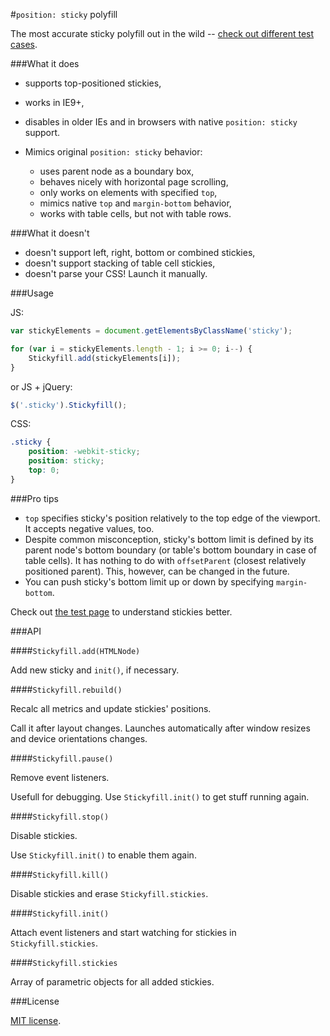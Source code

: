 #`position: sticky` polyfill

The most accurate sticky polyfill out in the wild -- [check out different test cases](http://wilddeer.github.io/stickyfill/test/).

###What it does

- supports top-positioned stickies,
- works in IE9+,
- disables in older IEs and in browsers with native `position: sticky` support.
- Mimics original `position: sticky` behavior:

	- uses parent node as a boundary box,
	- behaves nicely with horizontal page scrolling,
	- only works on elements with specified `top`,
	- mimics native `top` and `margin-bottom` behavior,
	- works with table cells, but not with table rows.

###What it doesn't

- doesn't support left, right, bottom or combined stickies,
- doesn't support stacking of table cell stickies,
- doesn't parse your CSS! Launch it manually.

###Usage

JS:

```js
var stickyElements = document.getElementsByClassName('sticky');

for (var i = stickyElements.length - 1; i >= 0; i--) {
    Stickyfill.add(stickyElements[i]);
}
```

or JS + jQuery:

```js
$('.sticky').Stickyfill();
```

CSS:

```css
.sticky {
    position: -webkit-sticky;
    position: sticky;
    top: 0;
}
```

###Pro tips

- `top` specifies sticky's position relatively to the top edge of the viewport. It accepts negative values, too.
- Despite common misconception, sticky's bottom limit is defined by its parent node's bottom boundary (or table's bottom boundary in case of table cells). It has nothing to do with `offsetParent` (closest relatively positioned parent). This, however, can be changed in the future.
- You can push sticky's bottom limit up or down by specifying `margin-bottom`.

Check out [the test page](http://wilddeer.github.io/stickyfill/test/) to understand stickies better.

###API

####`Stickyfill.add(HTMLNode)`

Add new sticky and `init()`, if necessary.

####`Stickyfill.rebuild()`

Recalc all metrics and update stickies' positions.

Call it after layout changes. Launches automatically after window resizes and device orientations changes.

####`Stickyfill.pause()`

Remove event listeners.

Usefull for debugging. Use `Stickyfill.init()` to get stuff running again.

####`Stickyfill.stop()`

Disable stickies.

Use `Stickyfill.init()` to enable them again.

####`Stickyfill.kill()`

Disable stickies and erase `Stickyfill.stickies`.

####`Stickyfill.init()`

Attach event listeners and start watching for stickies in `Stickyfill.stickies`.

####`Stickyfill.stickies`

Array of parametric objects for all added stickies.

###License

[MIT license](http://opensource.org/licenses/MIT).
